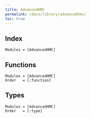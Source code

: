 ```yaml
---
title: AdvancedHMC
permalink: /docs/library/advancedhmc/
toc: true
---
```


## Index

```@index
Modules = [AdvancedHMC]
```

## Functions

```@autodocs
Modules = [AdvancedHMC]
Order   = [:function]
```

## Types

```@autodocs
Modules = [AdvancedHMC]
Order   = [:type]
```